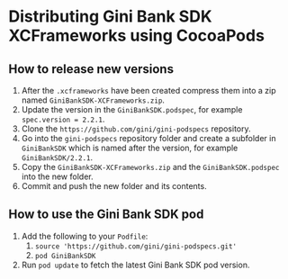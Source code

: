 Distributing Gini Bank SDK XCFrameworks using CocoaPods
======================================================

How to release new versions
---------------------------

1. After the `.xcframeworks` have been created compress them into a zip named `GiniBankSDK-XCFrameworks.zip`.
2. Update the version in the `GiniBankSDK.podspec`, for example `spec.version = 2.2.1`.
3. Clone the `https://github.com/gini/gini-podspecs` repository.
4. Go into the `gini-podspecs` repository folder and create a subfolder in `GiniBankSDK` which is named after the version, for example `GiniBankSDK/2.2.1`.
5. Copy the `GiniBankSDK-XCFrameworks.zip` and the `GiniBankSDK.podspec` into the new folder.
6. Commit and push the new folder and its contents.

How to use the Gini Bank SDK pod
--------------------------------

1. Add the following to your `Podfile`:
   1. `source 'https://github.com/gini/gini-podspecs.git'`
   2. `pod GiniBankSDK`
2. Run `pod update` to fetch the latest Gini Bank SDK pod version.